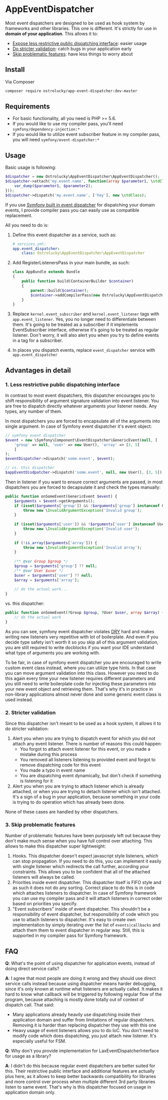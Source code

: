 # AppEventDispatcher
Most event dispatchers are designed to be used as hook system by frameworks and other libraries. This one is different. 
It's strictly for use in **domain of your application**. This allows it to:

* [Expose less restrictive public dispatching interface](#1-less-restrictive-public-dispatching-interface): easier usage
* [Do stricter validation](#2-stricter-validation): catch bugs in your application early
* [Skip problematic features](#3-skip-problematic-features): have less things to worry about 


## Install

Via Composer

``` bash
composer require ostrolucky/app-event-dispatcher:dev-master
```

## Requirements
* For basic functionality, all you need is PHP >= 5.6.
* If you would like to use my compiler pass, you'll need `symfony/dependency-injection:*`
* If you would like to utilize event subscriber feature in my compiler pass, you will need `symfony/event-dispatcher:*`

## Usage
Basic usage is following:
```php
$dispatcher = new Ostrolucky\AppEventDispatcher\AppEventDispatcher();
$dispatcher->attach('my.event.name', function(array $parameter1, \stdClass $parameter2) {
    var_dump($parameter1, $parameter2);
}));
$dispatcher->dispatch('my.event.name', ['hey'], new \stdClass);
```
If you use [Symfony built in event dispatcher](http://symfony.com/doc/current/event_dispatcher.html) for dispatching your domain events, 
I provide compiler pass you can easily use as compatible replacement.

All you need to do is:
1. Define this event dispatcher as a service, such as:
    ```yml
    # services.yml:
    app.event_dispatcher:
        class: Ostrolucky\AppEventDispatcher\AppEventDispatcher
    ```
1.  Add RegisterListenersPass in your main bundle, as such:
    ```php
    class AppBundle extends Bundle
    {
        public function build(ContainerBuilder $container)
        {
            parent::build($container);
            $container->addCompilerPass(new Ostrolucky\AppEventDispatcher\Symfony\DependencyInjection\RegisterListenersPass());
        }
    }
    ```
1. Replace `kernel.event_subscriber` and `kernel.event_listener` tags with `app.event_listener`. Yes, you no longer need to 
differentiate between them. It's going to be treated as a subscriber if it implements EventSubscriber interface, otherwise 
it's going to be treated as regular listener. Don't worry, it will also alert you when you try to define events in a tag for a subscriber.

1. In places you dispatch events, replace `event_dispatcher` service with `app.event_dispatcher`

## Advantages in detail

### 1. Less restrictive public dispatching interface
In contrast to most event dispatchers, this dispatcher encourages you to shift responsibility of argument signature
validation into event listener. You are free to dispatch directly whatever arguments your listener needs. Any types, any number of them.

In most dispatchers you are forced to encapsulate all of the arguments into single argument. In case of Symfony event 
dispatcher it's event object:
```php
// symfony event dispatcher
$event = new \Symfony\Component\EventDispatcher\GenericEvent(null, [
    'group' => null, 'user' => new User(), 'array' => [3, 5]
    ]
);
$eventDispatcher->dispatch('some.event', $event);

// vs. this dispatcher
$appEventDisdpatcher->dispatch('some.event', null, new User(), [3, 5]);
```
Then in listener if you want to ensure correct arguments are passed, in most dispatchers you are forced to decapsulate 
it and check the types manually:

```php
public function onSomeEvent(GenericEvent $event) {
    $arguments = $event->getArguments();
    if (isset($arguments['group']) && !$arguments['group'] instanceof Group) {
        throw new \InvalidArgumentException('Invalid group');
    }
    
    if (isset($arguments['user']) && !$arguments['user'] instanceof User) {
        throw new \InvalidArgumentException('Invalid user');
    }
    
    if (!is_array($arguments['array'])) {
        throw new \InvalidArgumentException('Invalid array');
    }
    
    /** @var Group $group */
    $group = $arguments['group'] ?? null;
    /** @var User $user */
    $user = $arguments['user'] ?? null;
    $array = $arguments['array'];
    
    // do the actual work...
}
```
vs. this dispatcher:
```php
public function onSomeEvent(?Group $group, ?User $user, array $array) {
    // do the actual work
}

```

As you can see, symfony event dispatcher violates [DRY](https://en.wikipedia.org/wiki/Don%27t_repeat_yourself) hard 
and makes writing new listeners very repetitive with lot of boilerplate. And even if you decide type safety isn't worth
it so you skip all of this argument validation, you are still required to write docblocks if you want your IDE 
understand what type of arguments you are working with. 


To be fair, in case of symfony event dispatcher you are encouraged to write custom event class instead, where you can utilize 
type hints. In that case you can move argument validation into this class. However you need to do this again every time
your new listener requires different parameters and you still need to write boilerplate code for injecting these parameters
into your new event object and retrieving them. That's why it's in practice in non-library applications almost never 
done and some generic event class is used instead.
### 2. Stricter validation
Since this dispatcher isn't meant to be used as a hook system, it allows it to do stricter validation:
1. Alert you when you are trying to dispatch event for which you did not attach any event listener. 
There is number of reasons this could happen:
    * You forgot to attach event listener for this event, or you made a mistake during this process
    * You removed all listeners listening to provided event and forgot to remove dispatching code for this event
    * You made a typo in event name
    * You are dispatching event dynamically, but don't check if something is listening for it
1. Alert you when you are trying to attach listener which is already attached, or when you are trying to detach listener
which isn't attached. It's a sign of a bug in your application,
because something in your code is trying to do operation which has already been done.

None of these cases are handled by other dispatchers.

### 3. Skip problematic features
Number of problematic features have been purposely left out because they don't make much sense when you have full control
over attaching. This allows to make this dispatcher super lightweight: 

1. Hooks. This dispatcher doesn't expect javascript style listeners, which can stop propagation. If you need to do this, 
you can implement it easily with single listener which redirects the call further, according your constraints. This
allows you to be confident that all of the attached listeners will always be called.
1. Priorities inside event dispatcher. This dispatcher itself is FIFO style and as such it does not do any sorting. 
Correct place to do this is in code which attaches listeners to dispatcher. In case of Symfony framework you can use my
compiler pass and it will attach listeners in correct order based on priorities you specify.
1. "Event subscribers" inside of event dispatcher. This shouldn't be a responsibility of event dispatcher,
but responsibility of code which you use to attach listeners to dispatcher. It's easy to create own implementation by simply iterating over 
the list of `events|callbacks` and attach them them to event dispatcher in regular way. Still, this is supported in
my compiler pass for Symfony framework.

## FAQ
**Q**: What's the point of using dispatcher for application events, instead of doing direct service calls?

**A**: I agree that most people are doing it wrong and they should use direct service calls instead because using
dispatcher means harder debugging, since it's only known at runtime what listeners are actually called. It makes it hard
to know what callback will be triggered by following regular flow of the program, because attaching is mostly done totally 
out of context of dispatch call. That said:
* Many applications already heavily use dispatching inside their application domain and suffer from limitations
of regular dispatchers. Removing it is harder than replacing dispatcher they use with this one
* Heavy usage of event listeners allows you to do IoC. You don't need to modify code which does dispatching, you just
 attach new listener. It's especially useful for FSM.

**Q**: Why don't you provide implementation for LaxEventDispatcherInterface for usage as a library?

**A**: I didn't do this because regular event dispatchers are better suited for this. Their restrictive public interface 
and additional features are actually plus here, as it allows to keep better backwards compatibility for libraries and
more control over process when multiple different 3rd party libraries listen to same event. That's why is this dispatcher 
focused on usage in application domain only.
